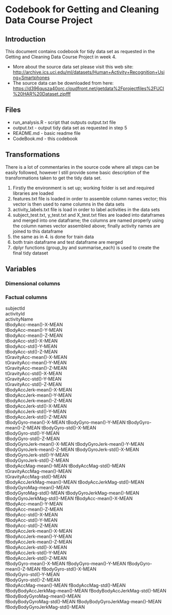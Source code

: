 # Codebook for Getting and Cleaning Data Course Project
## Introduction
This document contains codebook for tidy data set as requested in the Getting and Cleaning Data Course Project in week 4. 
* More about the source data set please visit this web site: http://archive.ics.uci.edu/ml/datasets/Human+Activity+Recognition+Using+Smartphones
* The source data can be downloaded from here: https://d396qusza40orc.cloudfront.net/getdata%2Fprojectfiles%2FUCI%20HAR%20Dataset.zipfff
## Files
* run_analysis.R - script that outputs output.txt file
* output.txt - output tidy data set as requested in step 5
* README.md - basic readme file
* CodeBook.md - this codebook
## Transformations
There is a lot of commentaries in the source code where all steps can be easily followed, however I still provide some basic description of the transformations taken to get the tidy data set.
1. Firstly the environment is set up; working folder is set and required libraries are loaded
2. features.txt file is loaded in order to assemble column names vector; this vector is then used to name columns in the data sets
3. activity_labels.txt file is load in order to label activities in the data sets
4. subject_test.txt, y_test.txt and X_test.txt files are loaded into dataframes and merged into one dataframe; the columns are named properly using the column names vector assembled above; finally activity names are joined to this dataframe
5. the same as in 4. is done for train data
6. both train dataframe and test dataframe are merged
7. dplyr functions (group_by and summarise_each) is used to create the final tidy dataset
## Variables
### Dimensional columns
### Factual columns
subjectId	
activityId	
activityName	
tBodyAcc-mean()-X-MEAN	
tBodyAcc-mean()-Y-MEAN	
tBodyAcc-mean()-Z-MEAN	
tBodyAcc-std()-X-MEAN	
tBodyAcc-std()-Y-MEAN	
tBodyAcc-std()-Z-MEAN	
tGravityAcc-mean()-X-MEAN	
tGravityAcc-mean()-Y-MEAN	
tGravityAcc-mean()-Z-MEAN	
tGravityAcc-std()-X-MEAN	
tGravityAcc-std()-Y-MEAN	
tGravityAcc-std()-Z-MEAN	
tBodyAccJerk-mean()-X-MEAN	
tBodyAccJerk-mean()-Y-MEAN	
tBodyAccJerk-mean()-Z-MEAN	
tBodyAccJerk-std()-X-MEAN	
tBodyAccJerk-std()-Y-MEAN	
tBodyAccJerk-std()-Z-MEAN	
tBodyGyro-mean()-X-MEAN	
tBodyGyro-mean()-Y-MEAN	
tBodyGyro-mean()-Z-MEAN	
tBodyGyro-std()-X-MEAN	
tBodyGyro-std()-Y-MEAN	
tBodyGyro-std()-Z-MEAN	
tBodyGyroJerk-mean()-X-MEAN	
tBodyGyroJerk-mean()-Y-MEAN	
tBodyGyroJerk-mean()-Z-MEAN	
tBodyGyroJerk-std()-X-MEAN	
tBodyGyroJerk-std()-Y-MEAN	
tBodyGyroJerk-std()-Z-MEAN	
tBodyAccMag-mean()-MEAN	
tBodyAccMag-std()-MEAN	
tGravityAccMag-mean()-MEAN	
tGravityAccMag-std()-MEAN	
tBodyAccJerkMag-mean()-MEAN	
tBodyAccJerkMag-std()-MEAN	
tBodyGyroMag-mean()-MEAN	
tBodyGyroMag-std()-MEAN	
tBodyGyroJerkMag-mean()-MEAN	
tBodyGyroJerkMag-std()-MEAN	
fBodyAcc-mean()-X-MEAN	
fBodyAcc-mean()-Y-MEAN	
fBodyAcc-mean()-Z-MEAN	
fBodyAcc-std()-X-MEAN	
fBodyAcc-std()-Y-MEAN	
fBodyAcc-std()-Z-MEAN	
fBodyAccJerk-mean()-X-MEAN	
fBodyAccJerk-mean()-Y-MEAN	
fBodyAccJerk-mean()-Z-MEAN	
fBodyAccJerk-std()-X-MEAN	
fBodyAccJerk-std()-Y-MEAN	
fBodyAccJerk-std()-Z-MEAN	
fBodyGyro-mean()-X-MEAN	
fBodyGyro-mean()-Y-MEAN	
fBodyGyro-mean()-Z-MEAN	
fBodyGyro-std()-X-MEAN	
fBodyGyro-std()-Y-MEAN	
fBodyGyro-std()-Z-MEAN	
fBodyAccMag-mean()-MEAN	
fBodyAccMag-std()-MEAN	
fBodyBodyAccJerkMag-mean()-MEAN	
fBodyBodyAccJerkMag-std()-MEAN	
fBodyBodyGyroMag-mean()-MEAN	
fBodyBodyGyroMag-std()-MEAN	
fBodyBodyGyroJerkMag-mean()-MEAN	
fBodyBodyGyroJerkMag-std()-MEAN



